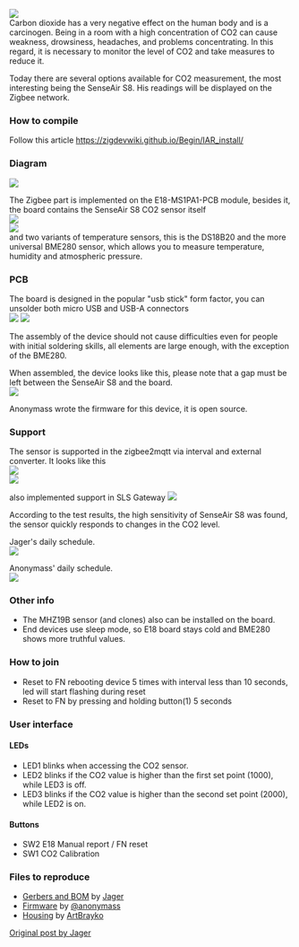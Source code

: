 ![](/images/CO2_SenseAir_S8.png)  
Carbon dioxide has a very negative effect on the human body and is a carcinogen. Being in a room with a high concentration of CO2 can cause weakness, drowsiness, headaches, and problems concentrating. In this regard, it is necessary to monitor the level of CO2 and take measures to reduce it.

Today there are several options available for CO2 measurement, the most interesting being the SenseAir S8. His readings will be displayed on the Zigbee network.
### How to compile
Follow this article https://zigdevwiki.github.io/Begin/IAR_install/

### Diagram
![](/images/Schematic_CO2_SenseAir_S8.png)  

The Zigbee part is implemented on the E18-MS1PA1-PCB module, besides it, the board contains the SenseAir S8 CO2 sensor itself  
![](/images/CO2_SenseAir_S8_2.png)   
![](/images/CO2_SenseAir_S8_1.png)   
and two variants of temperature sensors, this is the DS18B20 and the more universal BME280 sensor, which allows you to measure temperature, humidity and atmospheric pressure.

### PCB
The board is designed in the popular "usb stick" form factor, you can unsolder both micro USB and USB-A connectors   
![](/images/CO2_SenseAir_S8_6.png)
![](/images/CO2_SenseAir_S8_5.png)


The assembly of the device should not cause difficulties even for people with initial soldering skills, all elements are large enough, with the exception of the BME280.

When assembled, the device looks like this, please note that a gap must be left between the SenseAir S8 and the board.  
![](/images/2020-09-25_14-17-18.png)

Anonymass wrote the firmware for this device, it is open source.  

### Support
The sensor is supported in the zigbee2mqtt via interval and external converter. It looks like this  
![](/images/CO2_SenseAir_S8_10.png)  
![](/images/CO2_SenseAir_S8_11.png)

also implemented support in SLS Gateway
![](/images/CO2_SenseAir_S8_15.png)  

According to the test results, the high sensitivity of SenseAir S8 was found, the sensor quickly responds to changes in the CO2 level.

Jager's daily schedule.  
![](/images/CO2_SenseAir_S8_8.png)

Anonymass' daily schedule.  
![](/images/CO2_SenseAir_S8_12.png)

### Other info
* The MHZ19B sensor (and clones) also can be installed on the board.
* End devices use sleep mode, so E18 board stays cold and BME280 shows more truthful values.

### How to join
 * Reset to FN rebooting device 5 times with interval less than 10 seconds, led will start flashing during reset  
 * Reset to FN by pressing and holding button(1) 5 seconds

### User interface
#### LEDs
* LED1 blinks when accessing the CO2 sensor.
* LED2 blinks if the CO2 value is higher than the first set point (1000), while LED3 is off.
* LED3 blinks if the CO2 value is higher than the second set point (2000), while LED2 is on.

#### Buttons
* SW2 E18 Manual report / FN reset
* SW1 CO2 Calibration

### Files to reproduce
* [Gerbers and BOM](https://github.com/diyruz/AirSense/tree/master/hardware) by [Jager](https://t.me/Jager_f)  
* [Firmware](https://github.com/diyruz/AirSense/releases) by [@anonymass](https://t.me/anonymass)  
* [Housing](https://www.thingiverse.com/thing:4739711) by [ArtBrayko](https://www.thingiverse.com/ArtBrayko)  

[Original post by Jager](https://modkam.ru/?p=1715)  
